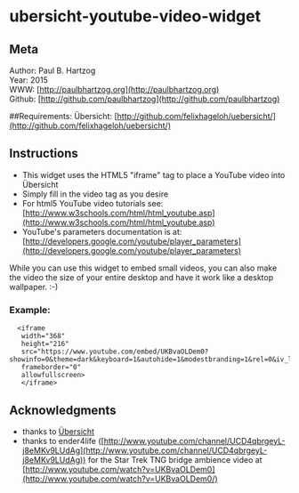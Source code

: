 # ubersicht-youtube-video-widget

## Meta

Author: Paul B. Hartzog  
Year: 2015  
WWW: [http://paulbhartzog.org](http://paulbhartzog.org)  
Github:  [http://github.com/paulbhartzog](http://github.com/paulbhartzog)

##Requirements:
Übersicht: [http://github.com/felixhageloh/uebersicht/](http://github.com/felixhageloh/uebersicht/)

## Instructions

- This widget uses the HTML5 "iframe" tag to place a YouTube video into Übersicht
- Simply fill in the video tag as you desire
 - For html5 YouTube video tutorials see: [http://www.w3schools.com/html/html_youtube.asp](http://www.w3schools.com/html/html_youtube.asp)
 - YouTube's parameters documentation is at: [http://developers.google.com/youtube/player_parameters](http://developers.google.com/youtube/player_parameters)

While you can use this widget to embed small videos, you can also make the video the size of your entire desktop and have it work like a desktop wallpaper. :-)

### Example:

```
  <iframe
   width="368"
   height="216"
   src="https://www.youtube.com/embed/UKBvaOLDem0?showinfo=0&theme=dark&keyboard=1&autohide=1&modestbranding=1&rel=0&iv_load_policy=3&loop=0"
   frameborder="0"
   allowfullscreen>
   </iframe>
```


## Acknowledgments

- thanks to [Übersicht](http://github.com/felixhageloh/uebersicht/)
- thanks to ender4life ([http://www.youtube.com/channel/UCD4qbrgeyL-j8eMKv9LUdAg](http://www.youtube.com/channel/UCD4qbrgeyL-j8eMKv9LUdAg)) for the Star Trek TNG bridge ambience video at [http://www.youtube.com/watch?v=UKBvaOLDem0](http://www.youtube.com/watch?v=UKBvaOLDem0/)

